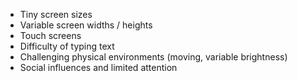 * Tiny screen sizes  
* Variable screen widths / heights  
* Touch screens  
* Difficulty of typing text  
* Challenging physical environments (moving, variable brightness)  
* Social influences and limited attention